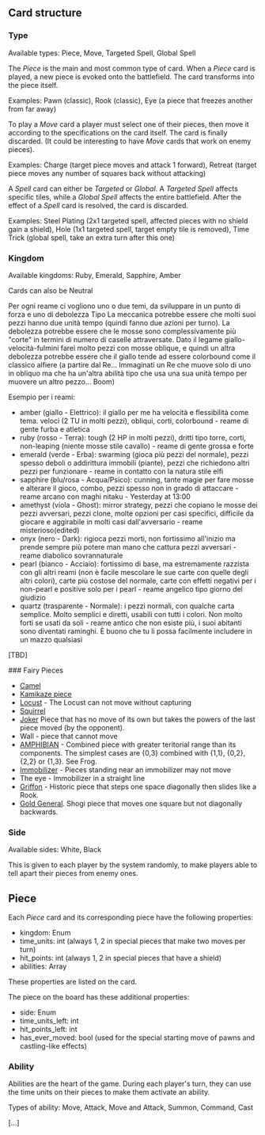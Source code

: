 ## Card structure
### Type
Available types: Piece, Move, Targeted Spell, Global Spell

The *Piece* is the main and most common type of card. When a *Piece* card is played, a new piece is evoked onto the battlefield. The card transforms into the piece itself.

Examples: Pawn (classic), Rook (classic), Eye (a piece that freezes another from far away)


To play a *Move* card a player must select one of their pieces, then move it according to the specifications on the card itself. The card is finally discarded.
(It could be interesting to have *Move* cards that work on enemy pieces).

Examples: Charge (target piece moves and attack 1 forward), Retreat (target piece moves any number of squares back without attacking)


A *Spell* card can either be *Targeted* or *Global*. A *Targeted Spell* affects specific tiles, while a *Global Spell* affects the entire battlefield. After the effect of a *Spell* card is resolved, the card is discarded.

Examples: Steel Plating (2x1 targeted spell, affected pieces with no shield gain a shield), Hole (1x1 targeted spell, target empty tile is removed), Time Trick (global spell, take an extra turn after this one)

### Kingdom
Available kingdoms: Ruby, Emerald, Sapphire, Amber

Cards can also be Neutral


Per ogni reame ci vogliono uno o due temi, da sviluppare in un punto di forza e uno di debolezza
Tipo  La meccanica potrebbe essere che molti suoi pezzi hanno due unità tempo (quindi fanno due azioni per turno). La debolezza potrebbe essere che le mosse sono complessivamente più "corte" in termini di numero di caselle attraversate. Dato il legame giallo-velocità-fulmini farei molto pezzi con mosse oblique, e quindi un altra debolezza potrebbe essere che il giallo tende ad essere colorbound come il classico alfiere
(a partire dal Re... Immaginati un Re che muove solo di uno in obliquo ma che ha un'altra abilità tipo che usa una sua unità tempo per muovere un altro pezzo... Boom)

Esempio per i reami:
- amber (giallo - Elettrico): il giallo per me ha velocità e flessibilità come tema. veloci (2 TU in molti pezzi), obliqui, corti, colorbound - reame di gente furba e atletica
- ruby (rosso - Terra): tough (2 HP in molti pezzi), dritti tipo torre, corti, non-leaping (niente mosse stile cavallo) - reame di gente grossa e forte
- emerald (verde - Erba): swarming (gioca più pezzi del normale), pezzi spesso deboli o addirittura immobili (piante), pezzi che richiedono altri pezzi per funzionare - reame in contatto con la natura stile elfi
- sapphire (blu/rosa - Acqua/Psico): cunning, tante magie per fare mosse e alterare il gioco, combo, pezzi spesso non in grado di attaccare - reame arcano con maghi
nitaku - Yesterday at 13:00
- amethyst (viola - Ghost): mirror strategy, pezzi che copiano le mosse dei pezzi avversari, pezzi clone, molte opzioni per casi specifici, difficile da giocare e aggirabile in molti casi dall'avversario - reame misterioso(edited)
- onyx (nero - Dark): rigioca pezzi morti, non fortissimo all'inizio ma prende sempre più potere man mano che cattura pezzi avversari - reame diabolico sovrannaturale
- pearl (bianco - Acciaio): fortissimo di base, ma estremamente razzista con gli altri reami (non è facile mescolare le sue carte con quelle degli altri colori), carte più costose del normale, carte con effetti negativi per i non-pearl e positive solo per i pearl - reame angelico tipo giorno del giudizio
- quartz (trasparente - Normale): i pezzi normali, con qualche carta semplice. Molto semplici e diretti, usabili con tutti i colori. Non molto forti se usati da soli - reame antico che non esiste più, i suoi abitanti sono diventati raminghi. È buono che tu li possa facilmente includere in un mazzo qualsiasi

[TBD]

### Fairy Pieces

- [Camel](https://en.wikipedia.org/wiki/Camel_(chess))
- [Kamikaze piece](http://www.mayhematics.com/v/gm.htm)
- [Locust](http://www.chessvariants.com/piececlopedia.dir/locust.html) - The Locust can not move without capturing
- [Squirrel](http://www.chessvariants.com/piececlopedia.dir/squirrel.html)
- [Joker](http://www.mayhematics.com/v/gm.htm) Piece that has no move of its own but takes the powers of the last piece moved (by the opponent).
- Wall - piece that cannot move
- [AMPHIBIAN](http://www.mayhematics.com/v/gm.htm) - Combined piece with greater teritorial range than its components. The simplest cases are {0,3} combined with {1,1}, {0,2}, {2,2} or {1,3}. See Frog.
- [Immobilizer](http://www.chessvariants.com/piececlopedia.dir/immobilizer.html)  - Pieces standing near an immobilizer may not move 
- The eye - Immobilizer in a straight line
- [Griffon](http://www.chessvariants.com/piececlopedia.dir/griffon.html) -  Historic piece that steps one space diagonally then slides like a Rook.
- [Gold General](http://www.chessvariants.com/piececlopedia.dir/goldgeneral.html). Shogi piece that moves one square but not diagonally backwards.


### Side
Available sides: White, Black

This is given to each player by the system randomly, to make players able to tell apart their pieces from enemy ones.

## Piece
Each *Piece* card and its corresponding piece have the following properties:

- kingdom: Enum
- time_units: int (always 1, 2 in special pieces that make two moves per turn)
- hit_points: int (always 1, 2 in special pieces that have a shield)
- abilities: Array<Ability>

These properties are listed on the card.

The piece on the board has these additional properties:

- side: Enum
- time_units_left: int
- hit_points_left: int
- has_ever_moved: bool (used for the special starting move of pawns and castling-like effects)

### Ability

Abilities are the heart of the game. During each player's turn, they can use the time units on their pieces to make them activate an ability.

Types of ability: Move, Attack, Move and Attack, Summon, Command, Cast

[...]

